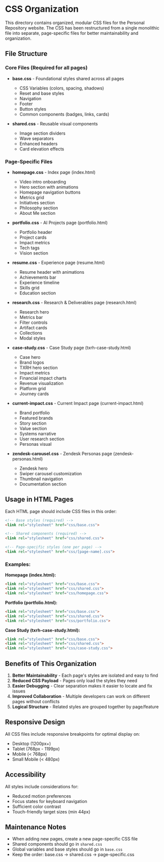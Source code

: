 # CSS Organization

This directory contains organized, modular CSS files for the Personal Repository website. The CSS has been restructured from a single monolithic file into separate, page-specific files for better maintainability and organization.

## File Structure

### Core Files (Required for all pages)
- **base.css** - Foundational styles shared across all pages
  - CSS Variables (colors, spacing, shadows)
  - Reset and base styles
  - Navigation
  - Footer
  - Button styles
  - Common components (badges, links, cards)

- **shared.css** - Reusable visual components
  - Image section dividers
  - Wave separators
  - Enhanced headers
  - Card elevation effects

### Page-Specific Files
- **homepage.css** - Index page (index.html)
  - Video intro onboarding
  - Hero section with animations
  - Homepage navigation buttons
  - Metrics grid
  - Initiatives section
  - Philosophy section
  - About Me section

- **portfolio.css** - AI Projects page (portfolio.html)
  - Portfolio header
  - Project cards
  - Impact metrics
  - Tech tags
  - Vision section

- **resume.css** - Experience page (resume.html)
  - Resume header with animations
  - Achievements bar
  - Experience timeline
  - Skills grid
  - Education section

- **research.css** - Research & Deliverables page (research.html)
  - Research hero
  - Metrics bar
  - Filter controls
  - Artifact cards
  - Collections
  - Modal styles

- **case-study.css** - Case Study page (txrh-case-study.html)
  - Case hero
  - Brand logos
  - TXRH hero section
  - Impact metrics
  - Financial impact charts
  - Revenue visualization
  - Platform grid
  - Journey cards

- **current-impact.css** - Current Impact page (current-impact.html)
  - Brand portfolio
  - Featured brands
  - Story section
  - Value section
  - Systems narrative
  - User research section
  - Personas visual

- **zendesk-carousel.css** - Zendesk Personas page (zendesk-personas.html)
  - Zendesk hero
  - Swiper carousel customization
  - Thumbnail navigation
  - Documentation section

## Usage in HTML Pages

Each HTML page should include CSS files in this order:

```html
<!-- Base styles (required) -->
<link rel="stylesheet" href="css/base.css">

<!-- Shared components (required) -->
<link rel="stylesheet" href="css/shared.css">

<!-- Page-specific styles (one per page) -->
<link rel="stylesheet" href="css/[page-name].css">
```

### Examples:

**Homepage (index.html):**
```html
<link rel="stylesheet" href="css/base.css">
<link rel="stylesheet" href="css/shared.css">
<link rel="stylesheet" href="css/homepage.css">
```

**Portfolio (portfolio.html):**
```html
<link rel="stylesheet" href="css/base.css">
<link rel="stylesheet" href="css/shared.css">
<link rel="stylesheet" href="css/portfolio.css">
```

**Case Study (txrh-case-study.html):**
```html
<link rel="stylesheet" href="css/base.css">
<link rel="stylesheet" href="css/shared.css">
<link rel="stylesheet" href="css/case-study.css">
```

## Benefits of This Organization

1. **Better Maintainability** - Each page's styles are isolated and easy to find
2. **Reduced CSS Payload** - Pages only load the styles they need
3. **Easier Debugging** - Clear separation makes it easier to locate and fix issues
4. **Improved Collaboration** - Multiple developers can work on different pages without conflicts
5. **Logical Structure** - Related styles are grouped together by page/feature

## Responsive Design

All CSS files include responsive breakpoints for optimal display on:
- Desktop (1200px+)
- Tablet (768px - 1199px)
- Mobile (< 768px)
- Small Mobile (< 480px)

## Accessibility

All styles include considerations for:
- Reduced motion preferences
- Focus states for keyboard navigation
- Sufficient color contrast
- Touch-friendly target sizes (min 44px)

## Maintenance Notes

- When adding new pages, create a new page-specific CSS file
- Shared components should go in `shared.css`
- Global variables and base styles should go in `base.css`
- Keep the order: base.css → shared.css → page-specific.css
